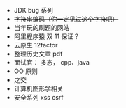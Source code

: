 - JDK bug 系列
- ~~字符串编码（你一定见过这个字符吧）~~
- 当年玩的刷题的网站
- 阿里程序猿 双 11 保证？
- 云原生 12factor
- 整理历史文章 pdf
- 面试官： 多态， cpp、java
- OO 原则
- 之交
- 计算机图形学相关
- 安全系列 xss csrf 